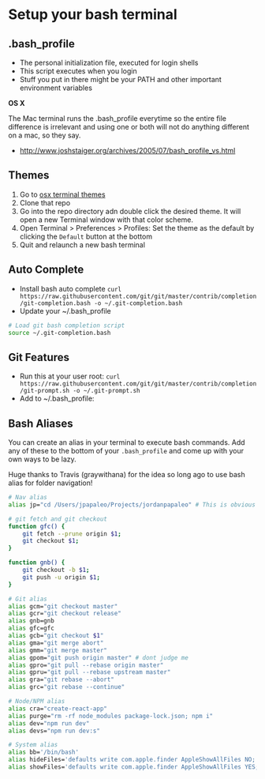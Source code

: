 # Setup your bash terminal

## .bash_profile

- The personal initialization file, executed for login shells
- This script executes when you login
- Stuff you put in there might be your PATH and other important environment variables

**OS X**

The Mac terminal runs the .bash_profile everytime so the entire file difference is irrelevant and using one or both will not do anything different on a mac, so they say.

- http://www.joshstaiger.org/archives/2005/07/bash_profile_vs.html

## Themes

1. Go to [osx terminal themes](https://github.com/lysyi3m/osx-terminal-themes)
1. Clone that repo
2. Go into the repo directory adn double click the desired theme. It will open a new Terminal window with that color scheme.
3. Open Terminal > Preferences > Profiles: Set the theme as the default by clicking the `Default` button at the bottom
4. Quit and relaunch a new bash terminal

## Auto Complete

- Install bash auto complete `curl https://raw.githubusercontent.com/git/git/master/contrib/completion/git-completion.bash -o ~/.git-completion.bash`
- Update your ~/.bash_profile

```bash
# Load git bash completion script
source ~/.git-completion.bash
```

## Git Features

- Run this at your user root: `curl https://raw.githubusercontent.com/git/git/master/contrib/completion/git-prompt.sh -o ~/.git-prompt.sh`
- Add to ~/.bash_profile:

## Bash Aliases


You can create an alias in your terminal to execute bash commands.  Add any of these to the bottom of your `.bash_profile` and come up with your own ways to be lazy.

Huge thanks to Travis (graywithana) for the idea so long ago to use bash alias for folder navigation!

```bash
# Nav alias
alias jp="cd /Users/jpapaleo/Projects/jordanpapaleo" # This is obvious not going to exist on your computer

# git fetch and git checkout
function gfc() {
    git fetch --prune origin $1;
    git checkout $1;
}

function gnb() {
    git checkout -b $1;
    git push -u origin $1;
}

# Git alias
alias gcm="git checkout master"
alias gcr="git checkout release"
alias gnb=gnb
alias gfc=gfc
alias gcb="git checkout $1"
alias gma="git merge abort"
alias gmm="git merge master"
alias gpom="git push origin master" # dont judge me
alias gpro="git pull --rebase origin master"
alias gpru="git pull --rebase upstream master"
alias gra="git rebase --abort"
alias grc="git rebase --continue"

# Node/NPM alias
alias cra="create-react-app"
alias purge="rm -rf node_modules package-lock.json; npm i"
alias dev="npm run dev"
alias devs="npm run dev:s"

# System alias
alias bb='/bin/bash'
alias hideFiles='defaults write com.apple.finder AppleShowAllFiles NO; killall Finder /System/Library/CoreServices/Finder.app'
alias showFiles='defaults write com.apple.finder AppleShowAllFiles YES; killall Finder /System/Library/CoreServices/Finder.app'
```

